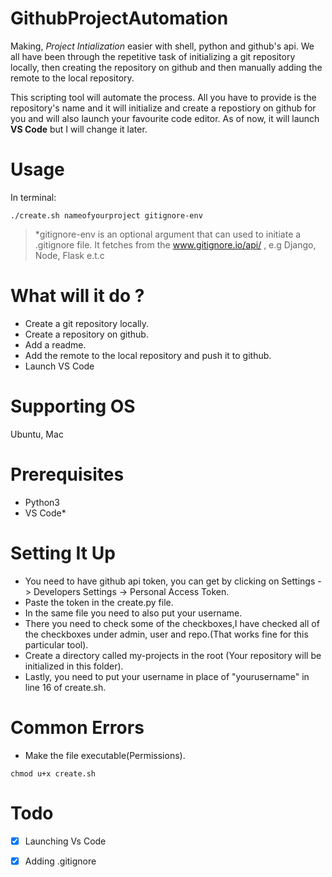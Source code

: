 # GithubProjectAutomation

Making, _Project Intialization_ easier with shell, python and github's api. We all have been through the repetitive
task of initializing a git repository locally, then creating the repository on github and then manually adding the remote to the local repository.

This scripting tool will automate the process. All you have to provide is the repository's name and it will initialize and
create a repostiory on github for you and will also launch your favourite code editor. As of now, it will launch __VS Code__ but I will change it later.

# Usage 

In terminal:

`./create.sh nameofyourproject gitignore-env`

> *gitignore-env is an optional argument that can used to initiate a .gitignore file. It fetches from the www.gitignore.io/api/ , e.g Django, Node, Flask e.t.c

# What will it do ?

* Create a git repository locally.
* Create a repository on github.
* Add a readme.
* Add the remote to the local repository and push it to github.
* Launch VS Code

# Supporting OS

Ubuntu, Mac

# Prerequisites

* Python3
* VS Code*

# Setting It Up 

* You need to have github api token, you can get by clicking on Settings -> Developers Settings -> Personal Access Token.
* Paste the token in the create.py file.
* In the same file you need to also put your username.
* There you need to check some of the checkboxes,I have checked all of the checkboxes under admin, user and repo.(That works fine for this particular tool).
* Create a directory called my-projects in the root (Your repository will be initialized in this folder).
* Lastly, you need to put your username in place of "yourusername" in line 16 of create.sh.

# Common Errors

* Make the file executable(Permissions).

`chmod u+x create.sh`

# Todo 

- [x] Launching Vs Code

- [x] Adding .gitignore 

